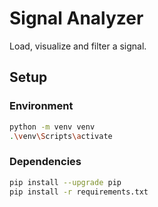 # Signal Analyzer

Load, visualize and filter a signal. 

## Setup

### Environment
```bash
python -m venv venv
.\venv\Scripts\activate
```

### Dependencies

```bash
pip install --upgrade pip
pip install -r requirements.txt
```